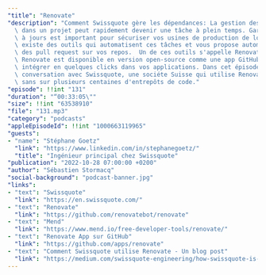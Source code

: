 ```yaml
---
"title": "Renovate"
"description": "Comment Swissquote gère les dépendances: La gestion des dépendances\
  \ dans un projet peut rapidement devenir une tâche à plein temps. Garder ses packages\
  \ à jours est important pour sécuriser vos usines de production de logiciels. Il\
  \ existe des outils qui automatisent ces tâches et vous propose automatiquement\
  \ des pull request sur vos repos.  Un de ces outils s'appelle Renovate de Mend.\
  \ Renovate est disponible en version open-source comme une app GitHub que vous pouvez\
  \ intégrer en quelques clicks dans vos applications. Dans cet épisode, j'ai eu une\
  \ conversation avec Swissquote, une sociéte Suisse qui utilise Renovate depuis trois\
  \ sans sur plusieurs centaines d'entrepôts de code."
"episode": !!int "131"
"duration": "“00:33:05\""
"size": !!int "63538910"
"file": "131.mp3"
"category": "podcasts"
"appleEpisodeId": !!int "1000663119965"
"guests":
- "name": "Stéphane Goetz"
  "link": "https://www.linkedin.com/in/stephanegoetz/"
  "title": "Ingénieur principal chez Swissquote"
"publication": "2022-10-28 07:00:00 +0200"
"author": "Sébastien Stormacq"
"social-background": "podcast-banner.jpg"
"links":
- "text": "Swissquote"
  "link": "https://en.swissquote.com/"
- "text": "Renovate"
  "link": "https://github.com/renovatebot/renovate"
- "text": "Mend"
  "link": "https://www.mend.io/free-developer-tools/renovate/"
- "text": "Renovate App sur GitHub"
  "link": "https://github.com/apps/renovate"
- "text": "Comment Swissquote utilise Renovate - Un blog post"
  "link": "https://medium.com/swissquote-engineering/how-swissquote-is-keeping-software-dependencies-up-to-date-with-renovate-6246e8b20437"
---
```

